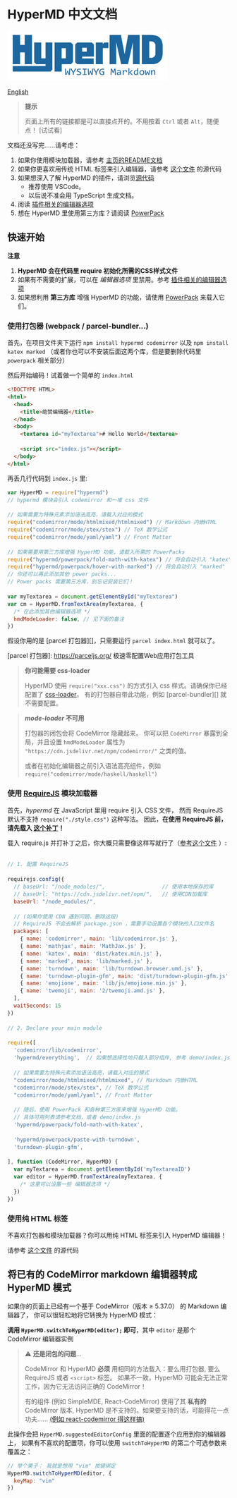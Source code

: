 # HyperMD 中文文档

![HyperMD Logo](../../demo/logo.png)

[English](../index.md)

> **提示**
>
> 页面上所有的链接都是可以直接点开的。不用按着 `Ctrl` 或者 `Alt`，随便点！
> [试试看]

文档还没写完……请考虑：

1. 如果你使用模块加载器，请参考 [主页的README文档](../../demo/README.zh-CN.md)
2. 如果你更喜欢用传统 HTML 标签来引入编辑器，请参考 [这个文件](../examples/ai1.html) 的源代码
3. 如果想深入了解 HyperMD 的插件，请浏览[源代码](https://github.com/laobubu/HyperMD/)
   - 推荐使用 VSCode。
   - 以后说不准会用 TypeScript 生成文档。
4. 阅读 [插件相关的编辑器选项][]
5. 想在 HyperMD 里使用第三方库？请阅读 [PowerPack][]

## 快速开始

**注意**

1. **HyperMD 会在代码里 require 初始化所需的CSS样式文件**
2. 如果有不需要的扩展，可以在 *编辑器选项* 里禁用。参考 [插件相关的编辑器选项][]
3. 如果想利用 **第三方库** 增强 HyperMD 的功能，请使用 [PowerPack][] 来载入它们。

### 使用打包器 (webpack / parcel-bundler...)

首先，在项目文件夹下运行 `npm install hypermd codemirror`
以及 `npm install katex marked` （或者你也可以不安装后面这两个库，但是要删除代码里 `powerpack` 相关部分）

然后开始编码！试着做一个简单的 `index.html`

```html
<!DOCTYPE HTML>
<html>
  <head>
    <title>绝赞编辑器</title>
  </head>
  <body>
    <textarea id="myTextarea"># Hello World</textarea>

    <script src="index.js"></script>
  </body>
</html>
```

再丢几行代码到 `index.js` 里:

```js
var HyperMD = require("hypermd")
// hypermd 模块会引入 codemirror 和一堆 css 文件

// 如果需要为特殊元素添加语法高亮，请载入对应的模式
require("codemirror/mode/htmlmixed/htmlmixed") // Markdown 内嵌HTML
require("codemirror/mode/stex/stex") // TeX 数学公式
require("codemirror/mode/yaml/yaml") // Front Matter

// 如果需要用第三方库增强 HyperMD 功能，请载入所需的 PowerPacks
require("hypermd/powerpack/fold-math-with-katex") // 将会自动引入 "katex"
require("hypermd/powerpack/hover-with-marked") // 将会自动引入 "marked"
// 你还可以再此添加其他 power packs...
// Power packs 需要第三方库，别忘记安装它们！

var myTextarea = document.getElementById("myTextarea")
var cm = HyperMD.fromTextArea(myTextarea, {
  /* 在此添加其他编辑器选项 */
  hmdModeLoader: false, // 见下面的备注
})
```

假设你用的是 [parcel 打包器][]，只需要运行 `parcel index.html` 就可以了。

[parcel 打包器]: https://parceljs.org/ 极速零配置Web应用打包工具

> **你可能需要 css-loader**
>
> HyperMD 使用 `require("xxx.css")` 的方式引入 css 样式。请确保你已经配置了 [css-loader](https://github.com/webpack-contrib/css-loader)。
> 有的打包器自带此功能，例如 [parcel-bundler][] 就不需要配置。

> ***mode-loader* 不可用**
>
> 打包器的闭包会将 CodeMirror 隐藏起来。
> 你可以把 `CodeMirror` 暴露到全局，并且设置 `hmdModeLoader` 属性为 `"https://cdn.jsdelivr.net/npm/codemirror/"` 之类的值。
>
> 或者在初始化编辑器之前引入语法高亮组件，例如 `require("codemirror/mode/haskell/haskell")`

### 使用 [RequireJS](http://requirejs.org/) 模块加载器

首先，*hypermd* 在 JavaScript 里用 require 引入 CSS 文件，
然而 RequireJS 默认不支持 `require("./style.css")` 这种写法。
因此，**在使用 RequireJS 前，请先载入 [这个补丁](../demo/patch-requirejs.js)！**

载入 require.js 并打补丁之后，你大概只需要像这样写就行了（[参考这个文件](../../demo/index.js) ）:

```js

// 1. 配置 RequireJS

requirejs.config({
  // baseUrl: "/node_modules/",                  // 使用本地保存的库
  // baseUrl: "https://cdn.jsdelivr.net/npm/",   // 使用CDN加载库
  baseUrl: "/node_modules/",

  // (如果你使用 CDN 遇到问题，删除这段)
  // RequireJS 不会去解析 package.json ，需要手动设置各个模块的入口文件名
  packages: [
    { name: 'codemirror', main: 'lib/codemirror.js' },
    { name: 'mathjax', main: 'MathJax.js' },
    { name: 'katex', main: 'dist/katex.min.js' },
    { name: 'marked', main: 'lib/marked.js' },
    { name: 'turndown', main: 'lib/turndown.browser.umd.js' },
    { name: 'turndown-plugin-gfm', main: 'dist/turndown-plugin-gfm.js' },
    { name: 'emojione', main: 'lib/js/emojione.min.js' },
    { name: 'twemoji', main: '2/twemoji.amd.js' },
  ],
  waitSeconds: 15
})

// 2. Declare your main module

require([
  'codemirror/lib/codemirror',
  'hypermd/everything',  // 如果想选择性地只载入部分组件, 参考 demo/index.js

  // 如果需要为特殊元素添加语法高亮，请载入对应的模式
  "codemirror/mode/htmlmixed/htmlmixed", // Markdown 内嵌HTML
  "codemirror/mode/stex/stex", // TeX 数学公式
  "codemirror/mode/yaml/yaml", // Front Matter

  // 随后，使用 PowerPack 和各种第三方库来增强 HyperMD 功能。
  // 具体可用列表请参考文档，或者 demo/index.js
  'hypermd/powerpack/fold-math-with-katex',

  'hypermd/powerpack/paste-with-turndown',
  'turndown-plugin-gfm',

], function (CodeMirror, HyperMD) {
  var myTextarea = document.getElementById('myTextareaID')
  var editor = HyperMD.fromTextArea(myTextarea, {
    /* 这里可以设置一些 编辑器选项 */
  })
})

```

### 使用纯 HTML 标签

不喜欢打包器和模块加载器？你可以用纯 HTML 标签来引入 HyperMD 编辑器！

请参考 [这个文件](../examples/ai1.html) 的源代码


## 将已有的 CodeMirror markdown 编辑器转成 HyperMD 模式

如果你的页面上已经有一个基于 CodeMirror（版本 ≥ 5.37.0） 的 Markdown 编辑器了，
你可以很轻松地将它转换为 HyperMD 模式：

**调用 `HyperMD.switchToHyperMD(editor);` 即可**，其中 `editor` 是那个 CodeMirror 编辑器实例

> :warning: **还是闭包的问题**...
>
> CodeMirror 和 HyperMD __必须__ 用相同的方法载入：要么用打包器, 要么 RequireJS 或者 `<script>` 标签。
> 如果不一致，HyperMD 可能会无法正常工作，因为它无法访问正确的 CodeMirror！
>
> 有的组件 (例如 SimpleMDE, React-CodeMirror) 使用了其 __私有的__ CodeMirror 版本,
> HyperMD 是不支持的。如果要支持的话，可能得花一点功夫……
> [(例如 react-codemirror 得这样搞)](https://github.com/laobubu/HyperMD/issues/26#issuecomment-391420190)

此操作会把 `HyperMD.suggestedEditorConfig` 里面的配置逐个应用到你的编辑器上，
如果有不喜欢的配置项，你可以使用 `switchToHyperMD` 的第二个可选参数来覆盖之：

```js
// 举个栗子： 我就是想用 "vim" 按键绑定
HyperMD.switchToHyperMD(editor, {
  keyMap: "vim"
})
```



[插件相关的编辑器选项]: ./options-for-addons.md
[PowerPack]: ../powerpacks.md
